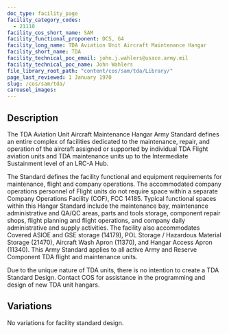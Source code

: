 ```yaml
---
doc_type: facility_page
facility_category_codes:
  - 21110
facility_cos_short_name: SAM
facility_functional_proponent: DCS, G4
facility_long_name: TDA Aviation Unit Aircraft Maintenance Hangar
facility_short_name: TDA
facility_technical_poc_email: john.j.wahlers@usace.army.mil
facility_technical_poc_name: John Wahlers
file_library_root_path: "content/cos/sam/tda/Library/"
page_last_reviewed: 1 January 1970
slug: /cos/sam/tda/
carousel_images:
---
```


## Description

The TDA Aviation Unit Aircraft Maintenance Hangar Army Standard defines an entire complex of facilities dedicated to the maintenance, repair, and operation of the aircraft assigned or supported by individual TDA Flight aviation units and TDA maintenance units up to the Intermediate Sustainment level of an LRC-A Hub.

The Standard defines the facility functional and equipment requirements for maintenance, flight and company operations. The accommodated company operations personnel of Flight units do not require space within a separate Company Operations Facility (COF), FCC 14185. Typical functional spaces within this Hangar Standard include the maintenance bay, maintenance administrative and QA/QC areas, parts and tools storage, component repair shops, flight planning and flight operations, and company daily administrative and supply activities. The facility also accommodates Covered ASIOE and GSE storage (14179), POL Storage / Hazardous Material Storage (21470), Aircraft Wash Apron (11370), and Hangar Access Apron (11340). This Army Standard applies to all active Army and Reserve Component TDA flight and maintenance units.

Due to the unique nature of TDA units, there is no intention to create a TDA Standard Design.  Contact COS for assistance in the programming and design of new TDA unit hangars.

## Variations

No variations for facility standard design.
